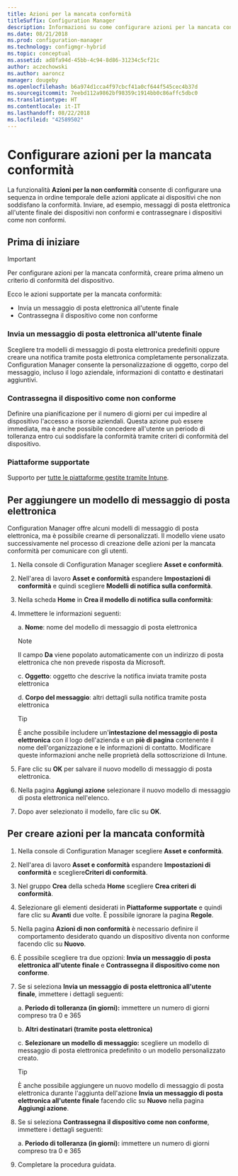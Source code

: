 ```yaml
---
title: Azioni per la mancata conformità
titleSuffix: Configuration Manager
description: Informazioni su come configurare azioni per la mancata conformità con Configuration Manager
ms.date: 08/21/2018
ms.prod: configuration-manager
ms.technology: configmgr-hybrid
ms.topic: conceptual
ms.assetid: ad8fa94d-45bb-4c94-8d86-31234c5cf21c
author: aczechowski
ms.author: aaroncz
manager: dougeby
ms.openlocfilehash: b6a974d1cca4f97cbcf41a0cf644f545cec4b37d
ms.sourcegitcommit: 7eebd112a9862bf98359c1914bb0c86affc5dbc0
ms.translationtype: HT
ms.contentlocale: it-IT
ms.lasthandoff: 08/22/2018
ms.locfileid: "42589502"
---
```

# <a name="set-up-actions-for-non-compliance"></a>Configurare azioni per la mancata conformità

La funzionalità **Azioni per la non conformità** consente di configurare una sequenza in ordine temporale delle azioni applicate ai dispositivi che non soddisfano la conformità. Inviare, ad esempio, messaggi di posta elettronica all'utente finale dei dispositivi non conformi e contrassegnare i dispositivi come non conformi.



## <a name="before-you-begin"></a>Prima di iniziare

> [!IMPORTANT]  
> Per configurare azioni per la mancata conformità, creare prima almeno un criterio di conformità del dispositivo.  

Ecco le azioni supportate per la mancata conformità:

- Invia un messaggio di posta elettronica all'utente finale
- Contrassegna il dispositivo come non conforme

### <a name="send-e-mail-to-end-user"></a>Invia un messaggio di posta elettronica all'utente finale

Scegliere tra modelli di messaggio di posta elettronica predefiniti oppure creare una notifica tramite posta elettronica completamente personalizzata. Configuration Manager consente la personalizzazione di oggetto, corpo del messaggio, incluso il logo aziendale, informazioni di contatto e destinatari aggiuntivi.

### <a name="mark-devices-non-compliant"></a>Contrassegna il dispositivo come non conforme

Definire una pianificazione per il numero di giorni per cui impedire al dispositivo l'accesso a risorse aziendali. Questa azione può essere immediata, ma è anche possibile concedere all'utente un periodo di tolleranza entro cui soddisfare la conformità tramite criteri di conformità del dispositivo.

### <a name="supported-platforms"></a>Piattaforme supportate

Supporto per [tutte le piattaforme gestite tramite Intune](https://docs.microsoft.com/intune/supported-devices-browsers).



## <a name="to-add-an-email-template"></a>Per aggiungere un modello di messaggio di posta elettronica

Configuration Manager offre alcuni modelli di messaggio di posta elettronica, ma è possibile crearne di personalizzati. Il modello viene usato successivamente nel processo di creazione delle azioni per la mancata conformità per comunicare con gli utenti.

1. Nella console di Configuration Manager scegliere **Asset e conformità**.  

2. Nell'area di lavoro **Asset e conformità** espandere **Impostazioni di conformità** e quindi scegliere **Modelli di notifica sulla conformità**.  

3. Nella scheda **Home** in **Crea il modello di notifica sulla conformità**:  

4. Immettere le informazioni seguenti:  

    a. **Nome**: nome del modello di messaggio di posta elettronica  

    > [!Note]  
    > Il campo **Da** viene popolato automaticamente con un indirizzo di posta elettronica che non prevede risposta da Microsoft.<!--SCCMDocs issue 652-->  

    c. **Oggetto**: oggetto che descrive la notifica inviata tramite posta elettronica  

    d. **Corpo del messaggio**: altri dettagli sulla notifica tramite posta elettronica  

    > [!TIP]  
    > È anche possibile includere un'**intestazione del messaggio di posta elettronica** con il logo dell'azienda e un **piè di pagina** contenente il nome dell'organizzazione e le informazioni di contatto. Modificare queste informazioni anche nelle proprietà della sottoscrizione di Intune.  

5. Fare clic su **OK** per salvare il nuovo modello di messaggio di posta elettronica.  

6. Nella pagina **Aggiungi azione** selezionare il nuovo modello di messaggio di posta elettronica nell'elenco.  

7. Dopo aver selezionato il modello, fare clic su **OK**.  



## <a name="to-create-actions-for-non-compliance"></a>Per creare azioni per la mancata conformità

1. Nella console di Configuration Manager scegliere **Asset e conformità**.  

2. Nell'area di lavoro **Asset e conformità** espandere **Impostazioni di conformità** e scegliere**Criteri di conformità**.  

3. Nel gruppo **Crea** della scheda **Home** scegliere **Crea criteri di conformità**.  

4. Selezionare gli elementi desiderati in **Piattaforme supportate** e quindi fare clic su **Avanti** due volte. È possibile ignorare la pagina **Regole**.  

5. Nella pagina **Azioni di non conformità** è necessario definire il comportamento desiderato quando un dispositivo diventa non conforme facendo clic su **Nuovo**.  

6. È possibile scegliere tra due opzioni: **Invia un messaggio di posta elettronica all'utente finale** e **Contrassegna il dispositivo come non conforme**.  

7. Se si seleziona **Invia un messaggio di posta elettronica all'utente finale**, immettere i dettagli seguenti:  

    a. **Periodo di tolleranza (in giorni):** immettere un numero di giorni compreso tra 0 e 365  

    b. **Altri destinatari (tramite posta elettronica)**  

    c. **Selezionare un modello di messaggio:** scegliere un modello di messaggio di posta elettronica predefinito o un modello personalizzato creato.  
    
    > [!TIP]   
    > È anche possibile aggiungere un nuovo modello di messaggio di posta elettronica durante l'aggiunta dell'azione **Invia un messaggio di posta elettronica all'utente finale** facendo clic su **Nuovo** nella pagina **Aggiungi azione**.  

8. Se si seleziona **Contrassegna il dispositivo come non conforme**, immettere i dettagli seguenti:  

    a. **Periodo di tolleranza (in giorni):** immettere un numero di giorni compreso tra 0 e 365  

9. Completare la procedura guidata.  

